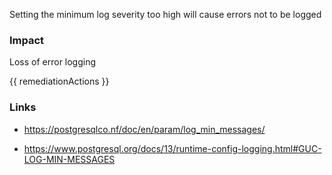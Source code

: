 
Setting the minimum log severity too high will cause errors not to be logged

### Impact
Loss of error logging

<!-- DO NOT CHANGE -->
{{ remediationActions }}

### Links
- https://postgresqlco.nf/doc/en/param/log_min_messages/

- https://www.postgresql.org/docs/13/runtime-config-logging.html#GUC-LOG-MIN-MESSAGES



